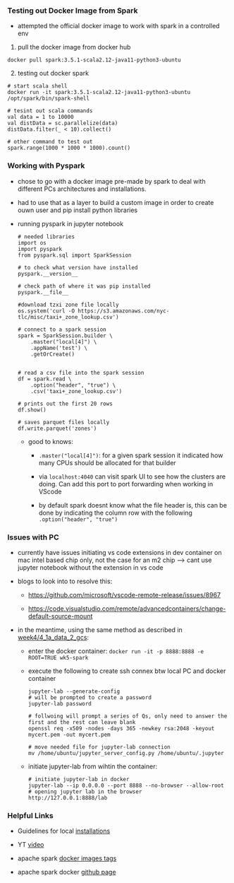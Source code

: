 ### Testing out Docker Image from Spark

* attempted the official docker image to work with spark in a controlled env

1. pull the docker image from docker hub

  ```{bash}
  docker pull spark:3.5.1-scala2.12-java11-python3-ubuntu
  ```

2. testing out docker spark

  ```{bash}
  # start scala shell
  docker run -it spark:3.5.1-scala2.12-java11-python3-ubuntu /opt/spark/bin/spark-shell

  # tesint out scala commands
  val data = 1 to 10000
  val distData = sc.parallelize(data)
  distData.filter(_ < 10).collect()

  # other command to test out
  spark.range(1000 * 1000 * 1000).count()
  ```

### Working with Pyspark

* chose to go with a docker image pre-made by spark to deal with different PCs architectures and installations.

* had to use that as a layer to build a custom image in order to create ouwn user and pip install python libraries

* running pyspark in jupyter notebook

  ```{python}
  # needed libraries
  import os
  import pyspark
  from pyspark.sql import SparkSession

  # to check what version have installed
  pyspark.__version__

  # check path of where it was pip installed
  pyspark.__file__

  #download tzxi zone file locally
  os.system('curl -O https://s3.amazonaws.com/nyc-tlc/misc/taxi+_zone_lookup.csv')

  # connect to a spark session
  spark = SparkSession.builder \
      .master("local[4]") \
      .appName('test') \
      .getOrCreate()


  # read a csv file into the spark session
  df = spark.read \
      .option("header", "true") \
      .csv('taxi+_zone_lookup.csv')

  # prints out the first 20 rows
  df.show()

  # saves parquet files locally
  df.write.parquet('zones')
  ```

  - good to knows:

    + `.master("local[4]")`: for a given spark session it indicated how many CPUs should be allocated for that builder

    + via `localhost:4040` can visit spark UI to see how the clusters are doing. Can add this port to port forwarding when working in VScode

    + by default spark doesnt know what the file header is, this can be done by indicating the column row with the following `.option("header", "true")`

### Issues with PC

* currently have issues initiating vs code extensions in dev container on mac intel based chip only, not the case for an m2 chip --> cant use jupyter notebook without the extension in vs code

* blogs to look into to resolve this:

  - https://github.com/microsoft/vscode-remote-release/issues/8967

  - https://code.visualstudio.com/remote/advancedcontainers/change-default-source-mount

* in the meantime, using the same method as described in [week4/4_1a_data_2_gcs](../week4/4_1a_data_2_gcs):

  * enter the docker container: `docker run -it -p 8888:8888 -e ROOT=TRUE wk5-spark`

  * execute the following to create ssh connex btw local PC and docker container

      ```{bash}
      jupyter-lab --generate-config
      # will be prompted to create a password
      jupyter-lab password

      # follwoing will prompt a series of Qs, only need to answer the first and the rest can leave blank
      openssl req -x509 -nodes -days 365 -newkey rsa:2048 -keyout mycert.pem -out mycert.pem

      # move needed file for jupyter-lab connection
      mv /home/ubuntu/jupyter_server_config.py /home/ubuntu/.jupyter
      ```

  * initiate jupyter-lab from wihtin the container:

      ```{bash}
      # initiate jupyter-lab in docker
      jupyter-lab --ip 0.0.0.0 --port 8888 --no-browser --allow-root
      # opening jupyter lab in the browser
      http://127.0.0.1:8888/lab
      ```

### Helpful Links

* Guidelines for local [installations](https://github.com/DataTalksClub/data-engineering-zoomcamp/tree/main/05-batch/setup)

* YT [video](https://www.youtube.com/watch?v=hqUbB9c8sKg&list=PL3MmuxUbc_hJed7dXYoJw8DoCuVHhGEQb&index=54)

* apache spark [docker images tags](https://hub.docker.com/_/spark/tags?page=1)

* apache spark docker [github page](https://github.com/apache/spark-docker/blob/master/OVERVIEW.md#environment-variable)
